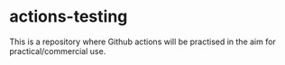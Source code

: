 # actions-testing
This is a repository where Github actions will be practised in the aim for practical/commercial use.
